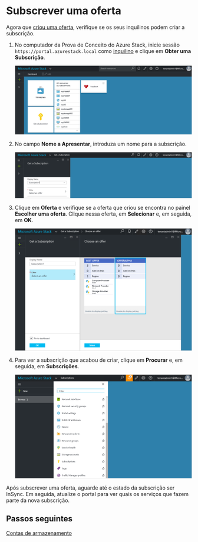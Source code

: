 <properties
    pageTitle="Subscrever uma oferta e aprovisionar uma VM no Azure Stack (inquilino) | Microsoft Azure"
    description="Como inquilino, saiba como subscrever uma oferta e aprovisionar uma VM no Azure Stack."
    services="azure-stack"
    documentationCenter=""
    authors="ErikjeMS"
    manager="byronr"
    editor=""/>

<tags
    ms.service="azure-stack"
    ms.workload="na"
    ms.tgt_pltfrm="na"
    ms.devlang="na"
    ms.topic="get-started-article"
    ms.date="08/15/2016"
    ms.author="erikje"/>


# Subscrever uma oferta

Agora que [criou uma oferta](azure-stack-create-offer.md), verifique se os seus inquilinos podem criar a subscrição.

1.  No computador da Prova de Conceito do Azure Stack, inicie sessão `https://portal.azurestack.local` como [inquilino](azure-stack-connect-azure-stack.md#log-in-as-a-tenant) e clique em **Obter uma Subscrição**.

    ![](media/azure-stack-subscribe-plan-provision-vm/image1.png)

2.  No campo **Nome a Apresentar**, introduza um nome para a subscrição.

    ![](media/azure-stack-subscribe-plan-provision-vm/image2.png)

3.  Clique em **Oferta** e verifique se a oferta que criou se encontra no painel **Escolher uma oferta**. Clique nessa oferta, em **Selecionar** e, em seguida, em **OK**.  

    ![](media/azure-stack-subscribe-plan-provision-vm/image3.png)

4.  Para ver a subscrição que acabou de criar, clique em **Procurar** e, em seguida, em **Subscrições**.  

    ![](media/azure-stack-subscribe-plan-provision-vm/image4.png)

Após subscrever uma oferta, aguarde até o estado da subscrição ser InSync. Em seguida, atualize o portal para ver quais os serviços que fazem parte da nova subscrição.




## Passos seguintes

[Contas de armazenamento](azure-stack-provision-storage-account.md)



<!--HONumber=Sep16_HO3-->


